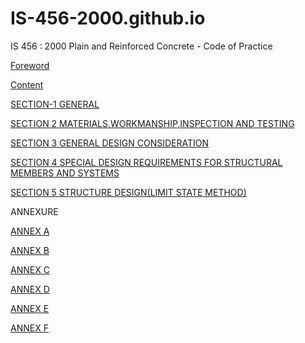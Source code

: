 # IS-456-2000.github.io
IS 456 : 2000 Plain and Reinforced Concrete - Code of Practice

[Foreword](Foreword.pdf.pdf)

[Content](Contentpage.pdf)

[SECTION-1 GENERAL](General.pdf)

[SECTION 2 MATERIALS,WORKMANSHIP,INSPECTION AND TESTING](Section2,Material.pdf)

[SECTION 3 GENERAL DESIGN CONSIDERATION](Section3.pdf)

[SECTION 4 SPECIAL DESIGN REQUIREMENTS FOR STRUCTURAL MEMBERS AND SYSTEMS](Section4.pdf)

[SECTION 5 STRUCTURE DESIGN(LIMIT STATE METHOD)](Section5.pdf)

ANNEXURE

  [ANNEX A](AnnexA.pdf)

  [ANNEX B](AnnexB.pdf)

  [ANNEX C](AnnexC.pdf)

  [ANNEX D](AnnexD.pdf)

  [ANNEX E](AnnexE.pdf)

  [ANNEX F](AnnexF.pdf)
